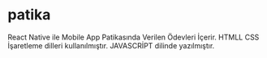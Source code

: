 # patika 
React Native ile Mobile App Patikasında Verilen Ödevleri İçerir.
HTMLL
CSS İşaretleme dilleri kullanılmıştır.
JAVASCRİPT dilinde yazılmıştır.
